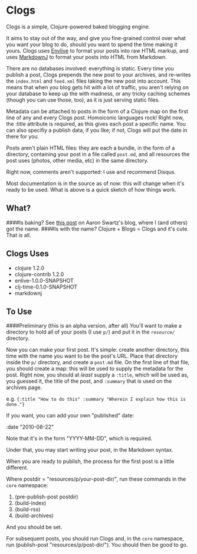 # Clogs

Clogs is a simple, Clojure-powered baked blogging engine.

It aims to stay out of the way, and give you fine-grained control over what you want your blog to do, should you want to spend the time making it yours. Clogs uses [Envlive](www.github.com/cgrand/enlive) to format your posts into raw HTML markup, and uses [MarkdownJ](http://markdownj.org/) to format your posts into HTML from Markdown. 

There are no databases involved: everything is static. Every time you publish a post, Clogs prepends the new post to your archives, and re-writes the `index.html` and `feed.xml` files taking the new post into account. This means that when you blog gets hit with a lot of traffic, you aren't relying on your database to keep up the with madness, or any tricky caching schemes (though you can use those, too), as it is just serving static files.

 Metadata can be attached to posts in the form of a Clojure map on the first line of any and every Clogs post. Homoiconic languages rock! Right now, the :title attribute is required, as this gives each post a specific name. You can also specifiy a publish data, if you like; if not, Clogs will put the date in there for you.

Posts aren't plain HTML files: they are each a bundle, in the form of a directory, containing your post in a file called `post.md`, and all resources the post uses (photos, other media, etc) in the same directory. 

Right now, comments aren't supported: I use and recommend Disqus. 

Most documentation is in the source as of now: this will change when it's ready to be used. What is above is a quick sketch of how things work.

## What?
####Is baking? 
See [this post](http://www.aaronsw.com/weblog/000404) on Aaron Swartz's blog, where I (and others) got the name.
####Is with the name? 
Clojure + Blogs = Clogs and it's cute. That is all.

## Clogs Uses
* clojure 1.2.0
* clojure-contrib 1.2.0
* enlive-1.0.0-SNAPSHOT
* clj-time-0.1.0-SNAPSHOT
* markdownj

## To Use 
####Preliminary (this is an alpha version, after all)
You'll want to make a directory to hold all of your posts (I use `p/`) and put it in the `resource/` directory. 

Now you can make your first post. It's simple: create another directory, this time with the name you want to be the post's URL. Place that directory inside the `p/` directory, and create a `post.md` file. On the first line of that file, you should create a map: this will be used to supply the metadata for the post. Right now, you should at *least* supply a `:title`, which will be used as, you guessed it, the title of the post, and `:summary` that is used on the archives page. 

e.g. `{:title "How to do this" :summary "Wherein I explain how this is done."}`

If you want, you can add your own "published" date: 

   :date "2010-08-22"

Note that it's in the form "YYYY-MM-DD", which is required.

Under that, you may start writing your post, in the Markdown syntax.

When you are ready to publish, the process for the first post is a little different. 

Where postdir = "resources/p/your-post-dir/", run these commands in the `core` namespace:
1) (pre-publish-post postdir)
2) (build-index)
3) (build-rss)
4) (build-archives)

And you should be set. 

For subsequent posts, you should run Clogs and, in the `core` namespace, run (publish-post "resources/p/post-dir/"). You should then be good to go. 